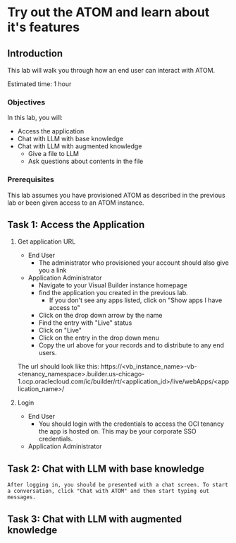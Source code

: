 # Try out the ATOM and learn about it's features

## Introduction

This lab will walk you through how an end user can interact with ATOM.

Estimated time: 1 hour <!-- TODO update estimate -->

### Objectives

In this lab, you will:

* Access the application
* Chat with LLM with base knowledge
* Chat with LLM with augmented knowledge
  * Give a file to LLM
  * Ask questions about contents in the file
<!-- TODO add more use cases. In future, showcase Luke's connector to other OCI AI services to process more file types-->

### Prerequisites

This lab assumes you have provisioned ATOM as described in the previous lab or been given access to an ATOM instance.

## Task 1: Access the Application



1. Get application URL

    * End User
        * The administrator who provisioned your account should also give you a link
    * Application Administrator
        * Navigate to your Visual Builder instance homepage
        * find the application you created in the previous lab.
            * If you don't see any apps listed, click on "Show apps I have access to"
        * Click on the drop down arrow by the name
        * Find the entry with "Live" status
        * Click on "Live"
        * Click on the entry in the drop down menu
        * Copy the url above for your records and to distribute to any end users.

    The url should look like this:
    https://<vb_instance_name>-vb-<tenancy_namespace>.builder.us-chicago-1.ocp.oraclecloud.com/ic/builder/rt/<application_id>/live/webApps/<application_name>/

2. Login

    * End User
        * You should login with the credentials to access the OCI tenancy the app is hosted on. This may be your corporate SSO credentials.
    * Application Administrator



## Task 2: Chat with LLM with base knowledge
    After logging in, you should be presented with a chat screen. To start a conversation, click "Chat with ATOM" and then start typing out messages.
<!-- TODO: dictation worked poorly for me. Seems like an ODA issue where it wouldn't detect the beginning of my speech, missed whole words, and misheard several words
You also have the option to use your voice to speak to the chatbot by clicking on the microphone button in the lower right corner-->

<!-- TODO: 
Examples:
- fact ATOM knows
- fact ATOM doesn't know, but can be given file in next task to learn about it
- Email/marketing draft use case
- semantic analysis use case
- 
-->


## Task 3: Chat with LLM with augmented knowledge

<!-- TODO: 
How to upload files
- give example files to use
Examples:
- go back to use case from task 2 about fact ATOM doesn't know, and show how it learned from the file
- Email/marketing draft with additional knowledge about customer/recipient in file
- semantic analysis use case with few shot examples in file
- 
>


## Acknowledgements
**Authors** 
* **Nitin Jain**, Master Principal Cloud Architect, NACIE
* **Abhinav Jain**, Senior Cloud Engineer, NACIE
* **JB Anderson**,  Senior Cloud Engineer, NACIE

